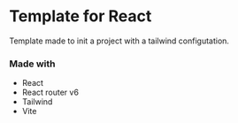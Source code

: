 # Template for React

Template made to init a project with a tailwind configutation.

### Made with
- React
- React router v6
- Tailwind
- Vite

